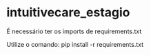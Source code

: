 # intuitivecare_estagio

É necessário ter os imports de requirements.txt

Utilize o comando:
pip install -r requirements.txt
